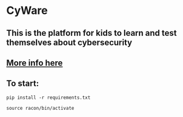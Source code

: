 # CyWare

## This is the platform for kids to learn and test themselves about cybersecurity
## [More info here](https://devpost.com/software/cyware)

## To start:

```pip install -r requirements.txt```

```source racon/bin/activate```